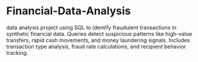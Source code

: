 # Financial-Data-Analysis
 data analysis project using SQL to identify fraudulent transactions in synthetic financial data. Queries detect suspicious patterns like high-value transfers, rapid cash movements, and money laundering signals. Includes transaction type analysis, fraud rate calculations, and recipient behavior tracking.
